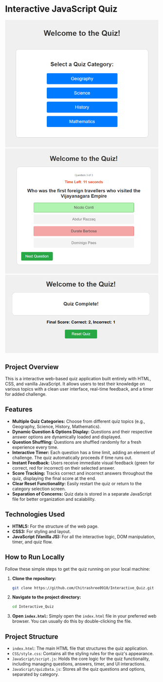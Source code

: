 # Interactive JavaScript Quiz
![Quiz Home Page](Project_images/home_page.png)
![Quiz Quiz Page](Project_images/wrong_answer.png)
![Quiz Final Score Display](Project_images/final_score_display.png)

## Project Overview

This is a interactive web-based quiz application built entirely with HTML, CSS, and vanilla JavaScript. It allows users to test their knowledge on various topics with a clean user interface, real-time feedback, and a timer for added challenge.

## Features

* **Multiple Quiz Categories:** Choose from different quiz topics (e.g., Geography, Science, History, Mathematics).
* **Dynamic Question & Options Display:** Questions and their respective answer options are dynamically loaded and displayed.
* **Question Shuffling:** Questions are shuffled randomly for a fresh experience every time.
* **Interactive Timer:** Each question has a time limit, adding an element of challenge. The quiz automatically proceeds if time runs out.
* **Instant Feedback:** Users receive immediate visual feedback (green for correct, red for incorrect) on their selected answer.
* **Score Tracking:** Tracks correct and incorrect answers throughout the quiz, displaying the final score at the end.
* **Clear Reset Functionality:** Easily restart the quiz or return to the category selection screen.
* **Separation of Concerns:** Quiz data is stored in a separate JavaScript file for better organization and scalability.

## Technologies Used

* **HTML5:** For the structure of the web page.
* **CSS3:** For styling and layout.
* **JavaScript (Vanilla JS):** For all the interactive logic, DOM manipulation, timer, and quiz flow.

## How to Run Locally

Follow these simple steps to get the quiz running on your local machine:

1.  **Clone the repository:**
    ```bash
    git clone https://github.com/Chitrashree0910/Interactive_Quiz.git
    ```

2.  **Navigate to the project directory:**
    ```bash
    cd Interactive_Quiz
    ```

3.  **Open `index.html`:**
    Simply open the `index.html` file in your preferred web browser. You can usually do this by double-clicking the file.

## Project Structure
* `index.html`: The main HTML file that structures the quiz application.
* `CSS/style.css`: Contains all the styling rules for the quiz's appearance.
* `JavaScript/script.js`: Holds the core logic for the quiz functionality, including managing questions, answers, timer, and UI interactions.
* `JavaScript/quizData.js`: Stores all the quiz questions and options, separated by category.
